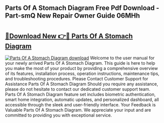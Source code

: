 ## Parts Of A Stomach Diagram Free Pdf Download - Part-smQ New Repair Owner Guide 06MHh

# <h2><a href="http://dfmb98i.blite.top/?on=Parts+Of+A+Stomach+Diagram">🔗Download New 👉🔴 Parts Of A Stomach Diagram</a></h2>

[![Parts Of A Stomach Diagram download](https://i.imgur.com/lujVjoI.png)](http://dfmb98i.blite.top/?on=Parts+Of+A+Stomach+Diagram)
Welcome to the user manual for your newly arrived Parts Of A Stomach Diagram. This guide is here to help you make the most of your product by providing a comprehensive overview of its features, installation process, operation instructions, maintenance tips, and troubleshooting procedures. Please Contact Customer Support for Assistance Parts Of A Stomach Diagram Should you require any assistance, please do not hesitate to contact our dedicated customer support team. Parts Of A Stomach Diagram feature set includes biometric authentication, smart home integration, automatic updates, and personalized dashboard, all accessible through the sleek and user-friendly interface. Your Feedback is Valuable Parts Of A Stomach Diagram. We appreciate your input and are committed to providing you with exceptional service.

